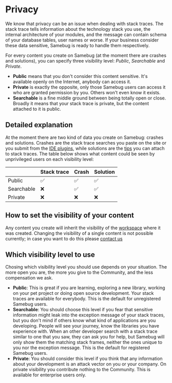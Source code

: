 # Privacy

We know that privacy can be an issue when dealing with stack traces. The stack trace tells information about the technology stack you use, the internal architecture of your modules, and the message can contain schema of your database tables, user names or worse. If your business consider these data sensitive, Samebug is ready to handle them respectively.

For every content you create on Samebug (at the moment there are crashes and solutions), you can specify three visibility level: *Public*, *Searchable* and *Private*.

- **Public** means that you don't consider this content sensitive. It's available openly on the Internet, anybody can access it.
- **Private** is exactly the opposite, only those Samebug users can access it who are granted permission by you. Others won't even know it exists.
- **Searchable** is a fine middle ground between being totally open or close. Broadly it means that your stack trace is private, but the content attached to it is public.

## Detailed explanation

At the moment there are two kind of data you create on Samebug: crashes and solutions.
Crashes are the stack trace searches you paste on the site or you submit from the [IDE plugins](/docs/integration/intellij-idea/install),
while solutions are the [tips](/docs/write-tip) you can attach to stack traces. The table below shows what content could be seen by unprivileged users on each visibility level:

| | Stack trace | Crash | Solution |
|---|---|---|---|
| Public     | ✅ | ✅ | ✅ |
| Searchable | ❌ | ✅ | ✅ |
| Private    | ❌ | ❌ | ❌ |

## How to set the visibility of your content

Any content you create will inherit the visibility of the [workspace](/docs/workspace) where it was created.
Changing the visibility of a single content is not possible currently; in case you want to do this please [contact us](mailto:hello@samebug.io)

## Which visibility level to use

Chosing which visibility level you should use depends on your situation. The more open you are, the more you give to the Community, and the less compensation we ask.

- **Public**: This is great if you are learning, exploring a new library, working on your pet project or doing open source development. Your stack traces are available for everybody. This is the default for unregistered Samebug users.
- **Searchable**: You should choose this level if you fear that sensitive information might leak into the exception message of your stack traces, but you don't mind if others know what kind of applications are you developing. People will see your journey, know the libraries you have experience with. When an other developer search with a stack trace similar to one that you saw, they can ask you for help, but Samebug will only show them the matching stack frames, neither the ones unique to you nor the exception message. This is the default for registered Samebug users.
- **Private**: You should consider this level if you think that any information about your development is an attack vector on you or your company. On private visibility you contribute nothing to the Community. This is available for enterprise users only.
